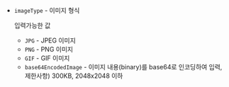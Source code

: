 * `imageType` - 이미지 형식

  입력가능한 값

  * `JPG` - JPEG  이미지
  * `PNG` - PNG 이미지
  * `GIF` - GIF 이미지
  * `base64EncodedImage` - 이미지 내용(binary)를 base64로 인코딩하여 입력, 제한사항) 300KB, 2048x2048 이하